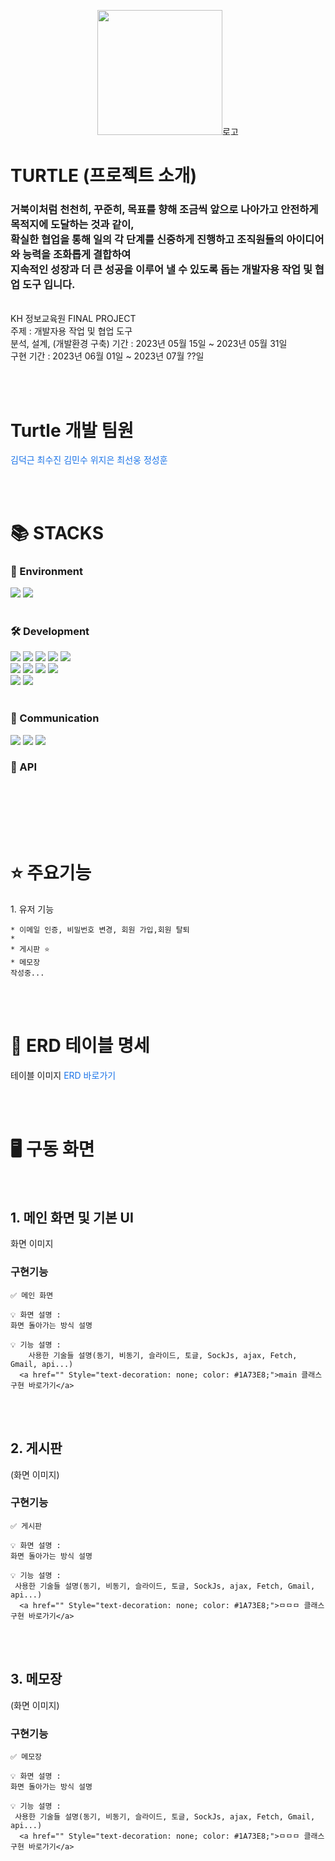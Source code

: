 <p align="center"><img width="200px" src="">로고</img></p>
<h1>TURTLE (프로젝트 소개)</h1>
<h3>
거북이처럼 천천히, 꾸준히, 목표를 향해 조금씩 앞으로 나아가고 안전하게 목적지에 도달하는 것과 같이,<br>
확실한 협업을 통해 일의 각 단계를 신중하게 진행하고 조직원들의 아이디어와 능력을 조화롭게 결합하여<br>
지속적인 성장과 더 큰 성공을 이루어 낼 수 있도록 돕는 개발자용 작업 및 협업 도구 입니다.
</h3>
<br>
<div>KH 정보교육원 FINAL PROJECT</div>
<div>주제 : 개발자용 작업 및 협업 도구</div>
<div>분석, 설계, (개발환경 구축) 기간 : 2023년 05월 15일 ~ 2023년 05월 31일</div>
<div>구현 기간 : 2023년 06월 01일 ~ 2023년 07월 ??일</div>



<br><br>



<h1> Turtle 개발 팀원</h1>
<a href="" Style="text-decoration: none; color: #1A73E8;">김덕근</a>
<a href="" Style="text-decoration: none; color: #1A73E8;">최수진</a>
<a href="" Style="text-decoration: none; color: #1A73E8;">김민수</a>
<a href="" Style="text-decoration: none; color: #1A73E8;">위지은</a>
<a href="" Style="text-decoration: none; color: #1A73E8;">최선웅</a>
<a href="" Style="text-decoration: none; color: #1A73E8;">정성훈</a>


<br><br>


<div align=left><h1>📚 STACKS</h1></div>
<div align=left> 
  <h3>🌱 Environment</h3>
  <img src="https://img.shields.io/badge/spring-6DB33F?style=for-the-badge&logo=spring&logoColor=white"> 
  <img src="https://img.shields.io/badge/VisualStudioCode-007acc?style=for-the-badge&logo=VisualStudioCode&logoColor=white">  
  <br><br>

  <h3>🛠️ Development</h3>
  <img src="https://img.shields.io/badge/java-007396?style=for-the-badge&logo=java&logoColor=white"> 
  <img src="https://img.shields.io/badge/html5-E34F26?style=for-the-badge&logo=html5&logoColor=white"> 
  <img src="https://img.shields.io/badge/css-1572B6?style=for-the-badge&logo=css3&logoColor=white"> 
  <img src="https://img.shields.io/badge/javascript-F7DF1E?style=for-the-badge&logo=javascript&logoColor=black"> 
  <img src="https://img.shields.io/badge/jquery-0769AD?style=for-the-badge&logo=jquery&logoColor=white">
  <br>
  <img src="https://img.shields.io/badge/apache tomcat-F8DC75?style=for-the-badge&logo=apachetomcat&logoColor=white">
  <img src="https://img.shields.io/badge/Apache Maven-c71a36?style=for-the-badge&logo=Apache Maven&logoColor=white">
  <img src="https://img.shields.io/badge/oracle-F80000?style=for-the-badge&logo=oracle&logoColor=white"> 
  <img src="https://img.shields.io/badge/github-181717?style=for-the-badge&logo=github&logoColor=white">
  <br>
  <img src="https://img.shields.io/badge/fontawesome-339AF0?style=for-the-badge&logo=fontawesome&logoColor=white">
  <img src="https://img.shields.io/badge/bootstrap-7952B3?style=for-the-badge&logo=bootstrap&logoColor=white">
  <br><br>
  
  <h3>💬 Communication</h3>
    <img src="https://img.shields.io/badge/GoogleDrive-4285f4?style=for-the-badge&logo=GoogleDrive&logoColor=white">
  <img src="https://img.shields.io/badge/Notion-000000?style=for-the-badge&logo=Notion&logoColor=white">
  <img src="https://img.shields.io/badge/Slack-4a154b?style=for-the-badge&logo=Slack&logoColor=white">

   <h3>💎 API</h3>
  <img src="">
  <img src="">
  <br><br>
</div>



<br><br>


<h1>⭐️ 주요기능</h1>
<div>1. 유저 기능</div>

```
* 이메일 인증, 비밀번호 변경, 회원 가입,회원 탈퇴
* 
* 게시판 ⭐️
* 메모장
작성중...
```



<br><br>



<h1>🔑 ERD 테이블 명세</h1>
<img src="">테이블 이미지</img>
<a href="" Style="text-decoration: none; color: #1A73E8;">ERD 바로가기</a>




<br><br>




<h1>🖥 구동 화면</h1>
<br>


<h2>1. 메인 화면 및 기본 UI</h2>
화면 이미지 

<h3>구현기능</h3>

```
✅ 메인 화면

💡 화면 설명 :
화면 돌아가는 방식 설명

💡 기능 설명 :
    사용한 기술들 설명(동기, 비동기, 슬라이드, 토글, SockJs, ajax, Fetch, Gmail, api...)
  <a href="" Style="text-decoration: none; color: #1A73E8;">main 클래스 구현 바로가기</a>
```



<br><br>



<h2>2. 게시판</h2>
(화면 이미지)

<h3>구현기능</h3>

```
✅ 게시판

💡 화면 설명 :
화면 돌아가는 방식 설명

💡 기능 설명 :
 사용한 기술들 설명(동기, 비동기, 슬라이드, 토글, SockJs, ajax, Fetch, Gmail, api...)
  <a href="" Style="text-decoration: none; color: #1A73E8;">ㅁㅁㅁ 클래스 구현 바로가기</a>
```



<br><br>



<h2>3. 메모장</h2>
(화면 이미지)

<h3>구현기능</h3>

```
✅ 메모장

💡 화면 설명 :
화면 돌아가는 방식 설명

💡 기능 설명 :
 사용한 기술들 설명(동기, 비동기, 슬라이드, 토글, SockJs, ajax, Fetch, Gmail, api...)
  <a href="" Style="text-decoration: none; color: #1A73E8;">ㅁㅁㅁ 클래스 구현 바로가기</a>
```



<br><br>
